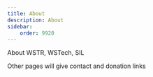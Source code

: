 ```yaml
---
title: About
description: About
sidebar:
    order: 9920
---
```


About WSTR, WSTech, SIL

Other pages will give contact and donation links